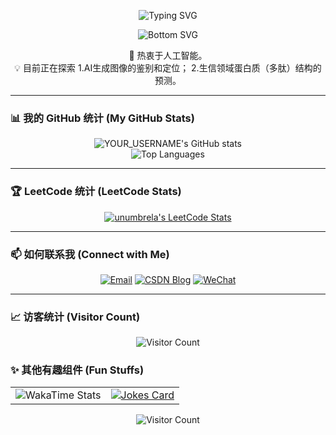 <p align="center">
  <img src="https://readme-typing-svg.herokuapp.com?font=Fira+Code&size=30&pause=1000&color=33F7F7&center=true&vCenter=true&width=435&lines=Hi+there+%F0%9F%91%8B%2C+I'm+unumbrela;A+Passionate+Developer;Welcome+to+my+profile!" alt="Typing SVG" />
</p>

<p align="center">
  <img src="https://raw.githubusercontent.com/mayhemantt/mayhemantt/Update/svg/Bottom.svg" alt="Bottom SVG" />
</p>

<p align="center">
  🚀 热衷于人工智能。
  <br>
  💡 目前正在探索 1.AI生成图像的鉴别和定位； 2.生信领域蛋白质（多肽）结构的预测。
</p>

---

### 📊 我的 GitHub 统计 (My GitHub Stats)

<p align="center">
  <img align="center" src="https://github-readme-stats.vercel.app/api?username=YOUR_USERNAME&show_icons=true&include_all_commits=true&theme=radical&rank_icon=github" alt="YOUR_USERNAME's GitHub stats" />
  <br/>
  <img align="center" src="https://github-readme-stats.vercel.app/api/top-langs?username=YOUR_USERNAME&layout=compact&langs_count=8&theme=radical" alt="Top Languages" />
</p>

---

### 🏆 LeetCode 统计 (LeetCode Stats)

<p align="center">
  <a href="https://leetcode.cn/u/unumbrela/">
    <img src="https://leetcode-stats.vercel.app/api/cn?username=unumbrela&theme=Dark" alt="unumbrela's LeetCode Stats" />
  </a>
</p>

---

### 📫 如何联系我 (Connect with Me)

<p align="center">
  <a href="mailto:zihao3351@gmail.com"><img src="https://img.shields.io/badge/Gmail-D14836?style=for-the-badge&logo=gmail&logoColor=white" alt="Email"></a>
  <a href="https://blog.csdn.net/yiyeyeshenlan"><img src="https://img.shields.io/badge/CSDN-博客-C32136?style=for-the-badge&logo=C&logoColor=white" alt="CSDN Blog"></a>
  <a href="#"><img src="https://img.shields.io/badge/WeChat-07C160?style=for-the-badge&logo=wechat&logoColor=white" alt="WeChat"></a>
</p>

---

### 📈 访客统计 (Visitor Count)

<p align="center">
  <img src="https://profile-counter.glitch.me/YOUR_USERNAME/count.svg" alt="Visitor Count" />
</p>


### ✨ 其他有趣组件 (Fun Stuffs)

<table align="center">
  <tr>
    <td valign="top">
      <img src="https://github-readme-stats.vercel.app/api/wakatime?username=YOUR_USERNAME&theme=radical&layout=compact" alt="WakaTime Stats" />
    </td>
    <td valign="top">
      <a href="https://readme-jokes.vercel.app">
        <img src="https://readme-jokes.vercel.app/api?theme=radical" alt="Jokes Card" />
      </a>
    </td>
  </tr>
</table>


<p align="center">
  <img src="https://profile-counter.glitch.me/YOUR_USERNAME/count.svg" alt="Visitor Count" />
</p>

